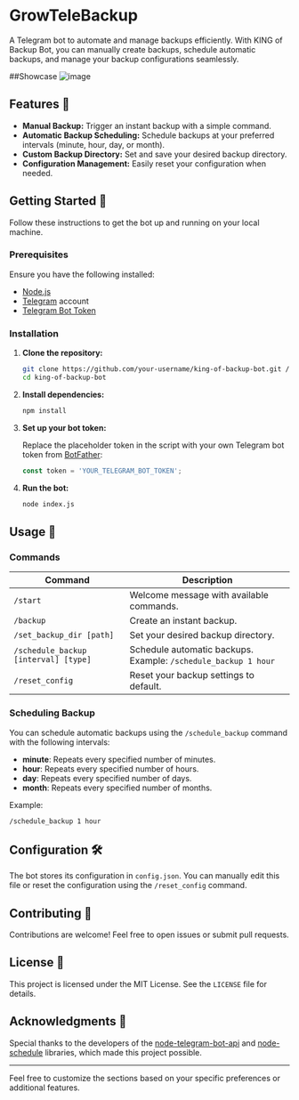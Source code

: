 # GrowTeleBackup
A Telegram bot to automate and manage backups efficiently. With KING of Backup Bot, you can manually create backups, schedule automatic backups, and manage your backup configurations seamlessly.


##Showcase
![image](https://github.com/user-attachments/assets/87d469c8-8ee7-48d3-9a3c-8b50a1e562bd)


## Features 🚀

- **Manual Backup:** Trigger an instant backup with a simple command.
- **Automatic Backup Scheduling:** Schedule backups at your preferred intervals (minute, hour, day, or month).
- **Custom Backup Directory:** Set and save your desired backup directory.
- **Configuration Management:** Easily reset your configuration when needed.

## Getting Started 🔧

Follow these instructions to get the bot up and running on your local machine.

### Prerequisites

Ensure you have the following installed:

- [Node.js](https://nodejs.org/)
- [Telegram](https://telegram.org/) account
- [Telegram Bot Token](https://core.telegram.org/bots#botfather)

### Installation

1. **Clone the repository:**

   ```bash
   git clone https://github.com/your-username/king-of-backup-bot.git / download from our releases to get latest.
   cd king-of-backup-bot
   ```

2. **Install dependencies:**

   ```bash
   npm install
   ```

3. **Set up your bot token:**

   Replace the placeholder token in the script with your own Telegram bot token from [BotFather](https://core.telegram.org/bots#botfather):

   ```javascript
   const token = 'YOUR_TELEGRAM_BOT_TOKEN';
   ```

4. **Run the bot:**

   ```bash
   node index.js
   ```

## Usage 📖

### Commands

| Command                         | Description                                          |
|----------------------------------|------------------------------------------------------|
| `/start`                         | Welcome message with available commands.             |
| `/backup`                        | Create an instant backup.                            |
| `/set_backup_dir [path]`         | Set your desired backup directory.                   |
| `/schedule_backup [interval] [type]` | Schedule automatic backups. Example: `/schedule_backup 1 hour` |
| `/reset_config`                  | Reset your backup settings to default.               |

### Scheduling Backup

You can schedule automatic backups using the `/schedule_backup` command with the following intervals:

- **minute**: Repeats every specified number of minutes.
- **hour**: Repeats every specified number of hours.
- **day**: Repeats every specified number of days.
- **month**: Repeats every specified number of months.

Example:
```bash
/schedule_backup 1 hour
```

## Configuration 🛠️

The bot stores its configuration in `config.json`. You can manually edit this file or reset the configuration using the `/reset_config` command.

## Contributing 🤝

Contributions are welcome! Feel free to open issues or submit pull requests.

## License 📄

This project is licensed under the MIT License. See the `LICENSE` file for details.

## Acknowledgments 🎉

Special thanks to the developers of the [node-telegram-bot-api](https://github.com/yagop/node-telegram-bot-api) and [node-schedule](https://github.com/node-schedule/node-schedule) libraries, which made this project possible.

---

Feel free to customize the sections based on your specific preferences or additional features.

